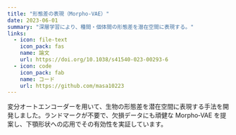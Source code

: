 ```yaml
---
title: "形態差の表現（Morpho‑VAE）"
date: 2023-06-01
summary: "深層学習により、種間・個体間の形態差を潜在空間に表現する。"
links:
  - icon: file-text
    icon_pack: fas
    name: 論文
    url: https://doi.org/10.1038/s41540-023-00293-6
  - icon: code
    icon_pack: fab
    name: コード
    url: https://github.com/masa10223
---
```


変分オートエンコーダーを用いて、生物の形態差を潜在空間に表現する手法を開発しました。ランドマークが不要で、欠損データにも頑健な Morpho‑VAE を提案し、下顎形状への応用でその有効性を実証しています。